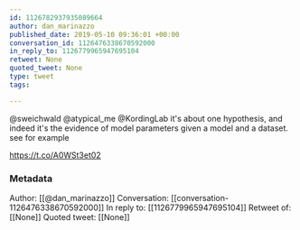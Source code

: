```yaml
---
id: 1126782937935089664
author: dan_marinazzo
published_date: 2019-05-10 09:36:01 +00:00
conversation_id: 1126476338670592000
in_reply_to: 1126779965947695104
retweet: None
quoted_tweet: None
type: tweet
tags:

---
```


@sweichwald @atypical_me @KordingLab it's about one hypothesis, and indeed it's the evidence of model parameters given a model and a dataset. see for example

https://t.co/A0WSt3et02

### Metadata

Author: [[@dan_marinazzo]]
Conversation: [[conversation-1126476338670592000]]
In reply to: [[1126779965947695104]]
Retweet of: [[None]]
Quoted tweet: [[None]]
